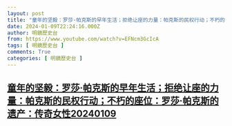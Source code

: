 ```yaml
---
layout: post
title: "童年的坚毅：罗莎·帕克斯的早年生活；拒绝让座的力量：帕克斯的民权行动；不朽的座位：罗莎·帕克斯的遗产：传奇女性20240109"
date: 2024-01-09T22:24:16.000Z
author: 明鏡歷史台
from: https://www.youtube.com/watch?v=EFNcm3GcIcA
tags: [ 明鏡歷史台 ]
comments: True
categories: [ 明鏡歷史台 ]
---
```

<!--1704839056000-->
[童年的坚毅：罗莎·帕克斯的早年生活；拒绝让座的力量：帕克斯的民权行动；不朽的座位：罗莎·帕克斯的遗产：传奇女性20240109](https://www.youtube.com/watch?v=EFNcm3GcIcA)
------

<div>

</div>
